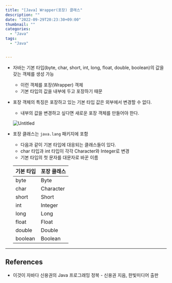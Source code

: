```yaml
---
title: "[Java] Wrapper(포장) 클래스"
description: ""
date: "2022-09-29T20:23:30+09:00"
thumbnail: ""
categories:
  - "Java"
tags:
  - "Java"


---
```

<!--more-->


- 자바는 기본 타입(byte, char, short, int, long, float, double, boolean)의 값을 갖는 객체를 생성 가능
    - 이런 객체를 포장(Wrapper) 객체
    - 기본 타입의 값을 내부에 두고 포장하기 때문
- 포장 객체의 특징은 포장하고 있는 기본 타입 값은 외부에서 변경할 수 없다.
    - 내부의 값을 변경하고 싶다면 새로운 포장 객체를 만들어야 한다.
    
    ![Untitled](/images/lang_java/basicAPI/Wrapper(포장)_클래스/Untitled.png)
    
- 포장 클래스는 `java.lang` 패키지에 포함
    - 다음과 같이 기본 타입에 대응되는 클래스들이 있다.
    - char 타입과 int 타입이 각각 Character와 Integer로 변경
    - 기본 타입의 첫 문자를 대문자로 바꾼 이름
    
    | 기본 타입 | 포장 클래스 |
    | --- | --- |
    | byte | Byte |
    | char | Character |
    | short | Short |
    | int | Integer |
    | long | Long |
    | float | Float |
    | double | Double |
    | boolean | Boolean |

---

## References

- 이것이 자바다 신용권의 Java 프로그래밍 정복 - 신용권 지음, 한빛미디어 출판